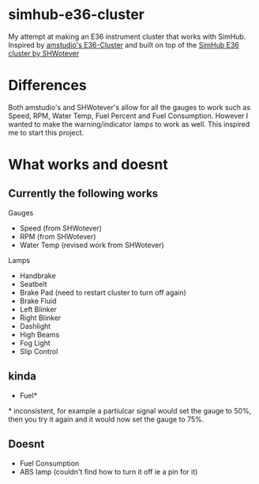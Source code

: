 # simhub-e36-cluster
My attempt at making an E36 instrument cluster that works with SimHub. Inspired by [amstudio's E36-Cluster](https://github.com/AM-STUDIO/E36-Cluster-SIMHUB) and built on top of the [SimHub E36 cluster by SHWotever](https://github.com/SHWotever/SimHub/wiki/BMW-E36-Cluster-Setup)

# Differences
Both amstudio's and SHWotever's allow for all the gauges to work such as Speed, RPM, Water Temp, Fuel Percent and Fuel Consumption. However I wanted to make the warning/indicator lamps to work as well. This inspired me to start this project.

# What works and doesnt
## Currently the following works
Gauges
* Speed (from SHWotever)
* RPM (from SHWotever)
* Water Temp (revised work from SHWotever)

Lamps
* Handbrake
* Seatbelt
* Brake Pad (need to restart cluster to turn off again)
* Brake Fluid
* Left Blinker
* Right Blinker
* Dashlight
* High Beams
* Fog Light
* Slip Control

## kinda
* Fuel*

\* inconsistent, for example a partiulcar signal would set the gauge to 50%, then you try it again and it would now set the gauge to 75%. 

## Doesnt
* Fuel Consumption
* ABS lamp (couldn't find how to turn it off ie a pin for it)





